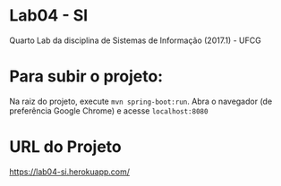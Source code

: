 # Lab04 - SI
Quarto Lab da disciplina de Sistemas de Informação (2017.1) - UFCG

# Para subir o projeto:

Na raiz do projeto, execute ```mvn spring-boot:run```.
Abra o navegador (de preferência Google Chrome) e acesse `localhost:8080`

# URL do Projeto
https://lab04-si.herokuapp.com/
